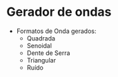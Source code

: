 # Gerador de ondas
 - Formatos de Onda gerados:
   - Quadrada
   - Senoidal
   - Dente de Serra
   - Triangular
   - Ruído
